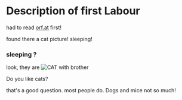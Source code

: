 # Description of first Labour

had to read [orf.at](orf.at "good news") first!

found there a cat picture!
 sleeping! 
### sleeping ?
look, they are
![CAT with brother](resources\images\ex1_1.jpg)

Do you like cats? 

that's a good question. most people do. Dogs and mice not so much!
